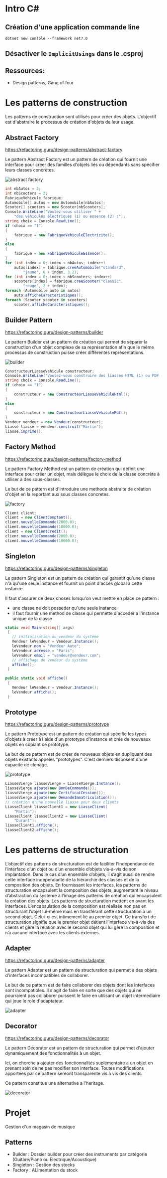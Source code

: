 # Intro C#
## Création d'une application commande line   
`dotnet new console --framework net7.0`  
## Désactiver le `ImplicitUsings` dans le .csproj

## Ressources: 
- Design patterns, Gang of four
# Les patterns de construction
Les patterns de construction sont utilisés pour créer des objets.
L'objectif est d'abstraire le processus de création d'objets de leur usage.

## Abstract Factory
https://refactoring.guru/design-patterns/abstract-factory  

Le pattern Abstract Factory est un pattern de création qui fournit une interface pour créer des familles d'objets liés ou dépendants sans spécifier leurs classes concrètes.

![abstract factory](./images/abstract%20factory.png)

```csharp
int nbAutos = 3;
int nbScooters = 2;
FabriqueVehicule fabrique;
Automobile[] autos = new Automobile[nbAutos];
Scooter[] scooters = new Scooter[nbScooters];
Console.WriteLine("Voulez-vous utiliser " +
    "des véhicules électriques (1) ou essence (2) :");
string choix = Console.ReadLine();
if (choix == "1")
{
    fabrique = new FabriqueVehiculeElectricite();
}
else
{
    fabrique = new FabriqueVehiculeEssence();
}
for (int index = 0; index < nbAutos; index++)
    autos[index] = fabrique.creeAutomobile("standard",
        "jaune", 6 + index, 3.2);
for (int index = 0; index < nbScooters; index++)
    scooters[index] = fabrique.creeScooter("classic",
        "rouge", 2 + index);
foreach (Automobile auto in autos)
    auto.afficheCaracteristiques();
foreach (Scooter scooter in scooters)
    scooter.afficheCaracteristiques();
```

##  Builder Pattern
https://refactoring.guru/design-patterns/builder  

Le pattern Builder est un pattern de création qui permet de séparer la construction d'un objet complexe de sa représentation afin que le même processus de construction puisse créer différentes représentations.

![builder](./images/builder.png)

```csharp
ConstructeurLiasseVehicule constructeur;
Console.WriteLine("Voulez-vous construire des liasses HTML (1) ou PDF (2) :");
string choix = Console.ReadLine();
if (choix == "1")
{
    constructeur = new ConstructeurLiasseVehiculeHtml();
}
else
{
    constructeur = new ConstructeurLiasseVehiculePdf();
}
Vendeur vendeur = new Vendeur(constructeur);
Liasse liasse = vendeur.construit("Martin");
liasse.imprime();
```

## Factory Method
https://refactoring.guru/design-patterns/factory-method

Le pattern Factory Method est un pattern de création qui définit une interface pour créer un objet, mais délègue le choix de la classe concrète à utiliser à des sous-classes.

Le but de ce pattern est d'introduire une methode abstraite de création d'objet en la reportant aux sous classes concretes.

![factory](./images/factory.png) 

```csharp	
Client client;
client = new ClientComptant();
client.nouvelleCommande(2000.0);
client.nouvelleCommande(10000.0);
client = new ClientCredit();
client.nouvelleCommande(2000.0);
client.nouvelleCommande(10000.0);
```

## Singleton
https://refactoring.guru/design-patterns/singleton  

Le pattern Singleton est un pattern de création qui garantit qu'une classe n'a qu'une seule instance et fournit un point d'accès global à cette instance.

Il faut s'assurer de deux choses lorsqu'on veut mettre en place ce pattern : 
- une classe ne doit posseder qu'une seule instance
- il faut fournir une method de classe qui permette d'acceder a l'instance unique de la classe
```csharp
static void Main(string[] args)
 {
   // initialisation du vendeur du système
   Vendeur leVendeur = Vendeur.Instance();
   leVendeur.nom = "Vendeur Auto";
   leVendeur.adresse = "Paris";
   leVendeur.email = "vendeur@vendeur.com";
   // affichage du vendeur du système
   affiche();
 }

public static void affiche()
 {
   Vendeur leVendeur = Vendeur.Instance();
   leVendeur.affiche();
 }
```

## Prototype
https://refactoring.guru/design-patterns/prototype 

Le pattern Prototype est un pattern de création qui spécifie les types d'objets à créer à l'aide d'un prototype d'instance et crée de nouveaux objets en copiant ce prototype.

Le but de ce pattern est de créer de nouveaux objets en dupliquant des objets existants appeles "prototypes". C'est derniers disposent d'une capacite de clonage.

![prototype](./images/prototype.png)

```csharp	
LiasseVierge liasseVierge = LiasseVierge.Instance();
liasseVierge.ajoute(new BonDeCommande());
liasseVierge.ajoute(new CertificatCession());
liasseVierge.ajoute(new DemandeImmatriculation());
// création d'une nouvelle liasse pour deux clients
LiasseClient liasseClient1 = new LiasseClient(
    "Martin");
LiasseClient liasseClient2 = new LiasseClient(
    "Durant");
liasseClient1.affiche();
liasseClient2.affiche();
```	
# Les patterns de structuration
L’objectif des patterns de structuration est de faciliter l’indépendance de l’interface d’un objet ou d’un
ensemble d’objets vis-à-vis de son implantation. Dans le cas d’un ensemble d’objets, il s’agit aussi de
rendre cette interface indépendante de la hiérarchie des classes et de la composition des objets.
En fournissant les interfaces, les patterns de structuration encapsulent la composition des objets,
augmentant le niveau d’abstraction du système à l’image des patterns de création qui encapsulent la
création des objets. Les patterns de structuration mettent en avant les interfaces.
L’encapsulation de la composition est réalisée non pas en structurant l’objet lui-même mais en transférant
cette structuration à un second objet. Celui-ci est intimement lié au premier objet. Ce transfert de
structuration signifie que le premier objet détient l’interface vis-à-vis des clients et gère la relation avec le
second objet qui lui gère la composition et n’a aucune interface avec les clients externes.

## Adapter

https://refactoring.guru/design-patterns/adapter

Le pattern Adapter est un pattern de structuration qui permet à des objets d'interfaces incompatibles de collaborer.

Le but de ce pattern est de faire collaborer des objets dont les interfaces sont incompatibles. Il s'agit de faire en sorte que des objets qui ne pourraient pas collaborer puissent le faire en utilisant un objet intermediaire qui joue le role d'adaptateur.

![adapter](./images/adapter.png)

## Decorator
https://refactoring.guru/design-patterns/decorator

Le pattern Decorator est un pattern de structuration qui permet d'ajouter dynamiquement des fonctionnalités à un objet.

Ici, on cherche a ajouter des fonctionnalités suplémentaire a un objet en prenant soin de ne pas modifier son interface. Toutes modifications apportées par ce pattern sereont transparente vis a vis des clients.

Ce pattern constitue une alternative a l'heritage.

![decorator](./images/decorator.png)

# Projet
Gestion d'un magasin de musique

## Patterns
- Builder : Dossier builder pour créer des instruments par catégorie (Guitare/Piano ou Electrique/Acoustique)
- Singleton : Gestion des stocks
- Factory : ALimentation du stock
